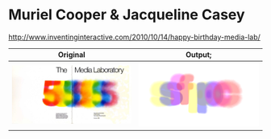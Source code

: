 <meta charset="utf-8"/>

# Muriel Cooper & Jacqueline Casey

http://www.inventinginteractive.com/2010/10/14/happy-birthday-media-lab/

|         Original          |        Output;        |
| :-----------------------: | :-------------------: |
| ![original](original.jpg) | ![output](output.png) |
